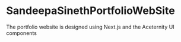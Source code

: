 # SandeepaSinethPortfolioWebSite
The portfolio website is designed using Next.js and the Aceternity UI components
